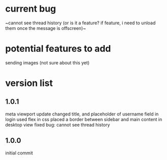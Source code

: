 # current bug
~cannot see thread history (or is it a feature? if feature, i need to unload them once the message is offscreen)~

# potential features to add
sending images (not sure about this yet)

# version list
## 1.0.1
meta viewport update
changed title, and placeholder of username field in login
used flex in css
placed a border between sidebar and main content in desktop view
fixed bug: cannot see thread history

## 1.0.0
initial commit